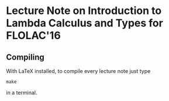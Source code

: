 # Lecture Note on Introduction to Lambda Calculus and Types for FLOLAC'16

## Compiling 

With LaTeX installed, to compile every lecture note just type 

``make``

in a terminal. 

